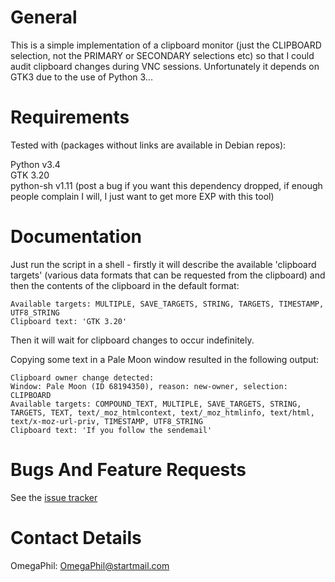 General
=======

This is a simple implementation of a clipboard monitor (just the CLIPBOARD selection, not the PRIMARY or SECONDARY selections etc) so that I could audit clipboard changes during VNC sessions. Unfortunately it depends on GTK3 due to the use of Python 3...


Requirements
============

Tested with (packages without links are available in Debian repos):

Python v3.4  
GTK 3.20  
python-sh v1.11 (post a bug if you want this dependency dropped, if enough people complain I will, I just want to get more EXP with this tool)


Documentation
=============

Just run the script in a shell - firstly it will describe the available 'clipboard targets' (various data formats that can be requested from the clipboard) and then the contents of the clipboard in the default format:

    Available targets: MULTIPLE, SAVE_TARGETS, STRING, TARGETS, TIMESTAMP, UTF8_STRING
    Clipboard text: 'GTK 3.20'

Then it will wait for clipboard changes to occur indefinitely.

Copying some text in a Pale Moon window resulted in the following output:

    Clipboard owner change detected:
    Window: Pale Moon (ID 68194350), reason: new-owner, selection: CLIPBOARD
    Available targets: COMPOUND_TEXT, MULTIPLE, SAVE_TARGETS, STRING, TARGETS, TEXT, text/_moz_htmlcontext, text/_moz_htmlinfo, text/html, text/x-moz-url-priv, TIMESTAMP, UTF8_STRING
    Clipboard text: 'If you follow the sendemail'

Bugs And Feature Requests
=========================

See the [issue tracker](https://github.com/OmegaPhil/clipboard-observer/issues)

Contact Details
===============

OmegaPhil: OmegaPhil@startmail.com

